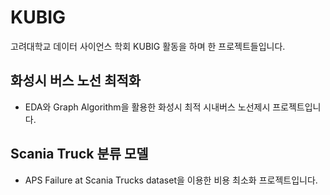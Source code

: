 # KUBIG
고려대학교 데이터 사이언스 학회 KUBIG 활동을 하며 한 프로젝트들입니다.

## 화성시 버스 노선 최적화
- EDA와 Graph Algorithm을 활용한 화성시 최적 시내버스 노선제시 프로젝트입니다.
## Scania Truck 분류 모델
- APS Failure at Scania Trucks dataset을 이용한 비용 최소화 프로젝트입니다.
